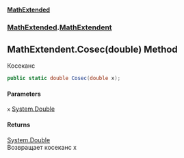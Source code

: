 #### [MathExtended](index.md 'index')
### [MathExtended](MathExtended.md 'MathExtended').[MathExtendent](MathExtended_MathExtendent.md 'MathExtended.MathExtendent')
## MathExtendent.Cosec(double) Method
Косеканс   
 
```csharp
public static double Cosec(double x);
```
#### Parameters
<a name='MathExtended_MathExtendent_Cosec(double)_x'></a>
`x` [System.Double](https://docs.microsoft.com/en-us/dotnet/api/System.Double 'System.Double')  
  
#### Returns
[System.Double](https://docs.microsoft.com/en-us/dotnet/api/System.Double 'System.Double')  
Возвращает коcеканс x
